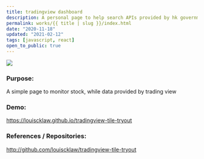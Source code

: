 ```yaml
---
title: tradingview dashboard
description: A personal page to help search APIs provided by hk government. Also trying using gatsby.
permalink: works/{{ title | slug }}/index.html
date: "2020-11-18"
updated: "2021-02-12"
tags: [javascript, react]
open_to_public: true
---
```


![](/images/works/tradingview-dashboard.png)


### Purpose:

A simple page to monitor stock, while data provided by trading view


### Demo:

https://louiscklaw.github.io/tradingview-tile-tryout


### References / Repositories:

<a href="http://github.com/louiscklaw/tradingview-tile-tryout">
  http://github.com/louiscklaw/tradingview-tile-tryout
</a>